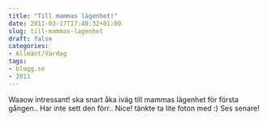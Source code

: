 ```yaml
---
title: "Till mammas lägenhet!"
date: 2011-03-17T17:49:32+01:00
slug: till-mammas-lagenhet
draft: false
categories:
- Allmänt/Vardag
tags:
- blogg.se
- 2011
---
```

Waaow intressant! ska snart åka iväg till mammas lägenhet för första gången.. Har inte sett den förr.. Nice! tänkte ta lite foton med :) Ses senare!